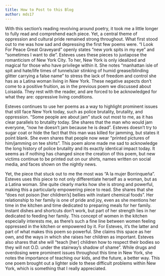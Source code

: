 ```yaml
---
title: How to Post to this Blog
author: mds17
---
```

With this section’s reading revolving around poetry, it took me a little longer to fully read and comprehend each piece. Yet, a central theme of oppression and cultural pride remained strong throughout. What first stood out to me was how sad and depressing the first few poems were. “I Look For Peace Great Graveyard” openly states “new york spits in my eye” and “sometimes I want to die”. Esteves uses these pieces to juxtapose the romanticism of New York City. To her, New York is only idealized and magical for those who have privilege within it. She notes “manhattan isle of spit and hate/life times of tunnels/air stinking of humid grease/blinding glitter carrying a false name” to stress the lack of freedom and control she has as a Latina woman living in New York. These negative aspects don’t come to a positive fruition, as in the previous poem we discussed about Loisaida. They rest with the reader, and are forced to be acknowledged for what they are: oppressive living conditions.

Esteves continues to use her poems as a way to highlight prominent issues that still face New York today, such as police brutality, brutality, and oppression. “Some people are about jam” stuck out most to me, as it has clear parallels to brutality today. She shares that the man who would jam everyone, “now he doesn’t jam because he is dead”. Esteves doesn’t try to sugar coat or hide the fact that this man was killed for jamming, but states it point blank. She even shares that people now wear “printed pictures of him/jamming on tee shirts”. This poem alone made me sad to acknowledge the long history of police brutality and its exactly identical impact today. It seems as if nothing has changed since the creation of this poem, but new victims continue to be printed out on our shirts, names written on social media, and faces shown on the nightly news.

Yet, the piece that stuck out to me the most was “A la mujer Borrinqueña”. Esteves uses this piece to not only differentiate herself as a woman, but as a Latina woman. She quite clearly marks how she is strong and powerful, making this a particularly empowering piece to read. She shares that she “does not poison [her children’s] bellies with instant chemical foods”. Her relationship to her family is one of pride and joy, even as she mentions her time in the kitchen and time dedicated to preparing meals for her family. Instant dishes and shortcuts don’t work, but part of her strength lies in her dedicated to feeding her family. This concept of women in the kitchen especially interests me, as there’s such a fine line between women feeling oppressed in the kitchen or empowered by it. For Esteves, it’s the latter and part of what makes this poem so powerful. She claims this space as her own, and the ways in which she raises her children as important. Esteves also shares that she will “teach [her] children how to respect their bodies so they will not O.D. under the stairway’s shadow of shame”. While drugs and overdosing were prominent issues throughout this time in New York, she notes the importance of teaching our kids, and the future, a better way. This one poem brought out a lighter side to these difficult problems within New York, which is something that I really appreciated.
